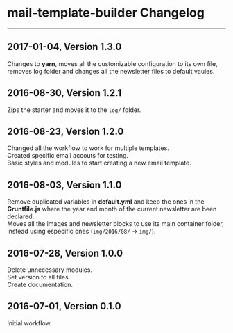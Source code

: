 
# mail-template-builder Changelog

---

## 2017-01-04, Version 1.3.0
Changes to **yarn**, moves all the customizable configuration to its own file, removes log folder and changes all the newsletter files to default vaules.

## 2016-08-30, Version 1.2.1
Zips the starter and moves it to the `log/` folder.

## 2016-08-23, Version 1.2.0
Changed all the workflow to work for multiple templates. <br> Created specific email accouts for testing. <br> Basic styles and modules to start creating a new email template.

## 2016-08-03, Version 1.1.0
Remove duplicated variables in **default.yml** and keep the ones in the **Gruntfile.js** where the year and month of the current newsletter are been declared. <br> Moves all the images and newsletter blocks to use its main container folder, instead using especific ones (`img/2016/08/` → `img/`).

## 2016-07-28, Version 1.0.0
Delete unnecessary modules. <br> Set version to all files. <br> Create documentation.

## 2016-07-01, Version 0.1.0
Initial workflow.
